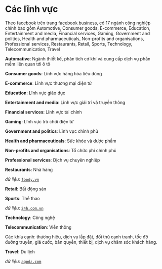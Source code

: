 # Các lĩnh vực

Theo facebook trên trang [facebook business](https://www.facebook.com/business/success/categories/), có 17 ngành công nghiệp chính bao gồm Automotive, Consumer goods, E-commerce, Education, Entertainment and media, Financial services, Gaming, Government and politics, Health and pharmaceuticals, Non-profits and organisations, Professional services, Restaurants, Retail, Sports, Technology, Telecommunication, Travel

**Automative**: Ngành thiết kế, phân tích cơ khí và cung cấp dịch vụ phần mềm liên quan tới ô tô

**Consumer goods**: Lĩnh vực hàng hóa tiêu dùng

**E-commerce**: Lĩnh vực thương mại điện tử

**Education**: Lĩnh vực giáo dục

**Entertainment and media**: Lĩnh vực giải trí và truyền thông

**Financial services**: Lĩnh vực tài chính

**Gaming**: Lĩnh vực trò chơi điện tử

**Government and politics**: Lĩnh vực chính phủ

**Health and pharmaceuticals**: Sức khỏe và dược phẩm

**Non-profits and organisations**: Tổ chức phi chính phủ

**Professional services**: Dịch vụ chuyên nghiệp

**Restaurants**: Nhà hàng

*dữ liệu*: [`foody.vn`](https://www.foody.vn/)

**Retail**: Bất động sản

**Sports**: Thể thao

*dữ liệu*: [`24h.com.vn`](http://www.24h.com.vn)

**Technology**: Công nghệ

**Telecommunication**: Viễn thông

Các khía cạnh: thương hiệu, dịch vụ lắp đặt, đối thủ cạnh tranh, tốc độ đường truyền, giá cước, bản quyền, thiết bị, dịch vụ chăm sóc khách hàng.

**Travel**: Du lịch

*dữ liệu*: [`agoda.com`](https://www.agoda.com/vi-vn/hanoi-graceful-hotel/hotel/hanoi-vn.html?checkin=2017-08-09&los=2&adults=2&rooms=1&searchrequestid=2d31604a-bb9d-4f0a-9bb6-62653aa3c28d)


